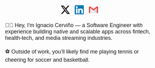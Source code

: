 <link rel="stylesheet" href="./css/style.css">
<link rel="preconnect" href="https://fonts.googleapis.com">
<link rel="preconnect" href="https://fonts.gstatic.com" crossorigin>
<link href="https://fonts.googleapis.com/css2?family=Rajdhani:wght@500&display=swap" rel="stylesheet">

<h5 align="center">
  <a href="https://x.com/ignaciocervino"><img src="./images/twitter-x.svg" width="30px" alt="X"></a>
  &nbsp; &nbsp;  
  <a href="https://in.linkedin.com/in/ignaciocervino"><img src="./images/linkedin.svg" width="30px" alt="LinkedIn"></a>
  &nbsp; &nbsp;  
  <a href="mailto:ignaciocervino@gmail.com"><img src="./images/gmail.svg" width="30px" alt="mail"></a> &nbsp; &nbsp; 
</h5>
<p align="left" class="presentation" style="font-family: 'Rajdhani', sans-serif; font-size: large;">
    👋🏻 Hey, I'm Ignacio Cerviño — a Software Engineer with experience building native and scalable apps across fintech, health-tech, and media streaming industries.<br><br>
    ⚽️ Outside of work, you’ll likely find me playing tennis or cheering for soccer and basketball.
</p>
